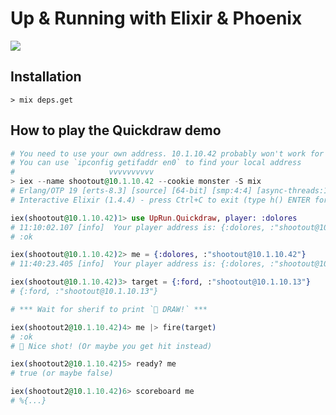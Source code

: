 # Up & Running with Elixir & Phoenix

![](https://github.com/robot-overlord/up_run/blob/master/priv/logo.png?raw=true)

## Installation

```shell
> mix deps.get
```

## How to play the Quickdraw demo

```elixir
# You need to use your own address. 10.1.10.42 probably won't work for you.
# You can use `ipconfig getifaddr en0` to find your local address
#                     vvvvvvvvvv
> iex --name shootout@10.1.10.42 --cookie monster -S mix
# Erlang/OTP 19 [erts-8.3] [source] [64-bit] [smp:4:4] [async-threads:10] [hipe] [kernel-poll:false] [dtrace]
# Interactive Elixir (1.4.4) - press Ctrl+C to exit (type h() ENTER for help)

iex(shootout@10.1.10.42)1> use UpRun.Quickdraw, player: :dolores
# 11:10:02.107 [info]  Your player address is: {:dolores, :"shootout@10.1.10.42"}
# :ok

iex(shootout@10.1.10.42)2> me = {:dolores, :"shootout@10.1.10.42"}
# 11:40:23.405 [info]  Your player address is: {:dolores, :"shootout@10.1.10.42"}

iex(shootout@10.1.10.42)3> target = {:ford, :"shootout@10.1.10.13"}
# {:ford, :"shootout@10.1.10.13"}

# *** Wait for sherif to print `🔫 DRAW!` ***

iex(shootout2@10.1.10.42)4> me |> fire(target)
# :ok
# 🎉 Nice shot! (Or maybe you get hit instead)

iex(shootout2@10.1.10.42)5> ready? me
# true (or maybe false)

iex(shootout2@10.1.10.42)6> scoreboard me
# %{...}
```
